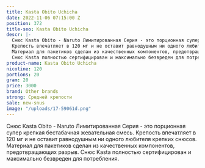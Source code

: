 ```yaml
---
title: Kasta Obito Uchicha
date: 2022-11-06 07:15:00 Z
position: 372
title-seo: Kasta Obito Uchicha
descr: |-
  Снюс Kasta Obito - Naruto Лимитированная Серия - это порционная супер крепкая бестабачная жевательная смесь.
  Крепость впечатляет в 120 мг и не оставит равнодушным ни одного любителя крепких снюсов.
  Материал для пакетиков сделан из качественных компонентов, предотвращающих разрыв.
  Снюс Kasta полностью сертифицирован и максимально безвреден для потребления.
product-name: Kasta Obito Uchicha
nicotine: 120
portions: 20
gram: 20
price: 3000
brand: Other brands
strong: Средней крепости
sale: new-snus
image: "/uploads/17-59061d.png"
---
```


Снюс Kasta Obito - Naruto Лимитированная Серия - это порционная супер крепкая бестабачная жевательная смесь.
Крепость впечатляет в 120 мг и не оставит равнодушным ни одного любителя крепких снюсов.
Материал для пакетиков сделан из качественных компонентов, предотвращающих разрыв.
Снюс Kasta полностью сертифицирован и максимально безвреден для потребления.